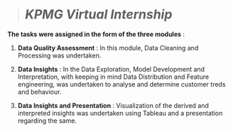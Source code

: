># _KPMG Virtual Internship_

**The tasks were assigned in the form of the three modules** :

1) **Data Quality Assessment** : In this module, Data Cleaning and Processing was undertaken.

2) **Data Insights** : In the Data Exploration, Model Development and Interpretation, 
                   with keeping in mind Data Distribution and Feature engineering, was undertaken to analyse and  determine customer treds and behaviour.

3) **Data Insights and Presentation** : Visualization of the derived and interpreted insights was undertaken using Tableau and a presentation regarding the same.

